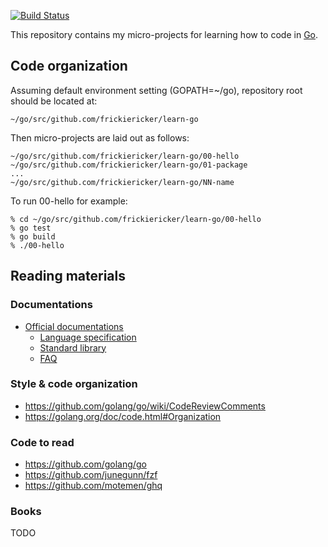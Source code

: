 [![Build Status][travis-badge]][travis-url]

This repository contains my micro-projects for learning how to code in
[Go][golang].

[travis-badge]: https://travis-ci.org/frickiericker/learn-go.svg?branch=master
[travis-url]: https://travis-ci.org/frickiericker/learn-go
[golang]: https://golang.org

## Code organization

Assuming default environment setting (GOPATH=~/go), repository root should be
located at:

    ~/go/src/github.com/frickiericker/learn-go

Then micro-projects are laid out as follows:

    ~/go/src/github.com/frickiericker/learn-go/00-hello
    ~/go/src/github.com/frickiericker/learn-go/01-package
    ...
    ~/go/src/github.com/frickiericker/learn-go/NN-name

To run 00-hello for example:

    % cd ~/go/src/github.com/frickiericker/learn-go/00-hello
    % go test
    % go build
    % ./00-hello

## Reading materials

### Documentations

- [Official documentations](https://golang.org/doc)
  - [Language specification](https://golang.org/ref/spec)
  - [Standard library](https://golang.org/pkg)
  - [FAQ](https://golang.org/doc/faq)

### Style & code organization

- https://github.com/golang/go/wiki/CodeReviewComments
- https://golang.org/doc/code.html#Organization

### Code to read

- https://github.com/golang/go
- https://github.com/junegunn/fzf
- https://github.com/motemen/ghq

### Books

TODO
